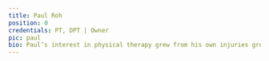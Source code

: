 ```yaml
---
title: Paul Roh
position: 0
credentials: PT, DPT | Owner
pic: paul
bio: Paul’s interest in physical therapy grew from his own injuries growing up. He has always had a passion to help others and a fascination with the human body and how it works. Paul finds himself at home when treating his patients and enjoys helping them reach their maximum performance levels. In his free time, Paul enjoys playing basketball and managing a non-profit youth sports organization.
---
```


